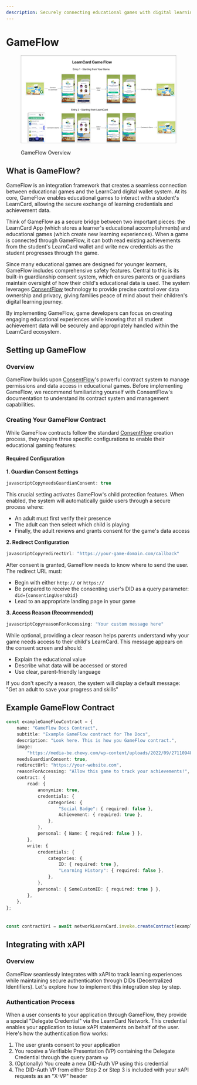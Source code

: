 ```yaml
---
description: Securely connecting educational games with digital learning achievements
---
```


# GameFlow

<figure><img src="../.gitbook/assets/image.png" alt=""><figcaption><p>GameFlow Overview</p></figcaption></figure>

## What is GameFlow?

GameFlow is an integration framework that creates a seamless connection between educational games and the LearnCard digital wallet system. At its core, GameFlow enables educational games to interact with a student's LearnCard, allowing the secure exchange of learning credentials and achievement data.

Think of GameFlow as a secure bridge between two important pieces: the LearnCard App (which stores a learner's educational accomplishments) and educational games (which create new learning experiences). When a game is connected through GameFlow, it can both read existing achievements from the student's LearnCard wallet and write new credentials as the student progresses through the game.

Since many educational games are designed for younger learners, GameFlow includes comprehensive safety features. Central to this is its built-in guardianship consent system, which ensures parents or guardians maintain oversight of how their child's educational data is used. The system leverages [ConsentFlow](consentflow.md) technology to provide precise control over data ownership and privacy, giving families peace of mind about their children's digital learning journey.

By implementing GameFlow, game developers can focus on creating engaging educational experiences while knowing that all student achievement data will be securely and appropriately handled within the LearnCard ecosystem.

## Setting up GameFlow

### Overview

GameFlow builds upon [ConsentFlow](consentflow.md)'s powerful contract system to manage permissions and data access in educational games. Before implementing GameFlow, we recommend familiarizing yourself with ConsentFlow's documentation to understand its contract system and management capabilities.

### Creating Your GameFlow Contract

While GameFlow contracts follow the standard [ConsentFlow](consentflow.md) creation process, they require three specific configurations to enable their educational gaming features:

#### Required Configuration

**1. Guardian Consent Settings**

```javascript
javascriptCopyneedsGuardianConsent: true
```

This crucial setting activates GameFlow's child protection features. When enabled, the system will automatically guide users through a secure process where:

* An adult must first verify their presence
* The adult can then select which child is playing
* Finally, the adult reviews and grants consent for the game's data access

**2. Redirect Configuration**

```javascript
javascriptCopyredirectUrl: "https://your-game-domain.com/callback"
```

After consent is granted, GameFlow needs to know where to send the user. The redirect URL must:

* Begin with either `http://` or `https://`
* Be prepared to receive the consenting user's DID as a query parameter: `did={consentingUsersDid}`
* Lead to an appropriate landing page in your game

**3. Access Reason (Recommended)**

```javascript
javascriptCopyreasonForAccessing: "Your custom message here"
```

While optional, providing a clear reason helps parents understand why your game needs access to their child's LearnCard. This message appears on the consent screen and should:

* Explain the educational value
* Describe what data will be accessed or stored
* Use clear, parent-friendly language

If you don't specify a reason, the system will display a default message: "Get an adult to save your progress and skills"

## Example GameFlow Contract

```typescript
const exampleGameFlowContract = {
    name: "GameFlow Docs Contract",
    subtitle: "Example GameFlow contract for The Docs",
    description: "Look here. This is how you GameFlow contract.",
    image:
        "https://media-be.chewy.com/wp-content/uploads/2022/09/27110948/cute-dogs-hero-1024x615.jpg",
    needsGuardianConsent: true,
    redirectUrl: "https://your-website.com",
    reasonForAccessing: "Allow this game to track your achievements!",
    contract: {
        read: {
            anonymize: true,
            credentials: {
                categories: {
                    "Social Badge": { required: false },
                    Achievement: { required: true },
                },
            },
            personal: { Name: { required: false } },
        },
        write: {
            credentials: {
                categories: {
                    ID: { required: true },
                    "Learning History": { required: false },
                },
            },
            personal: { SomeCustomID: { required: true } },
        },
    },
};


const contractUri = await networkLearnCard.invoke.createContract(exampleGameFlowContract);
```

## Integrating with xAPI

### Overview

GameFlow seamlessly integrates with xAPI to track learning experiences while maintaining secure authentication through DIDs (Decentralized Identifiers). Let's explore how to implement this integration step by step.

### Authentication Process

When a user consents to your application through GameFlow, they provide a special "Delegate Credential" via the LearnCard Network. This credential enables your application to issue xAPI statements on behalf of the user. Here's how the authentication flow works:

1. The user grants consent to your application
2. You receive a Verifiable Presentation (VP) containing the Delegate Credential through the query param `vp`
3. (Optionally) You create a new DID-Auth VP using this credential
4. The DID-Auth VP from either Step 2 or Step 3 is included with your xAPI requests as an "X-VP" header

